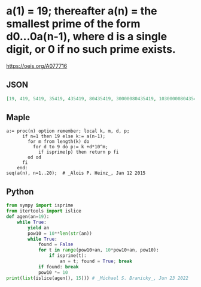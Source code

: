 # a\(1\) \= 19; thereafter a\(n\) \= the smallest prime of the form d0\.\.\.0a\(n\-1\), where d is a single digit, or 0 if no such prime exists\.
https://oeis.org/A077716
## JSON
```JSON
[19, 419, 5419, 35419, 435419, 80435419, 30000080435419, 1030000080435419, 91030000080435419, 20091030000080435419, 720091030000080435419, 50720091030000080435419, 650720091030000080435419, 10650720091030000080435419, 2000000010650720091030000080435419]
```
## Maple
```Maple
a:= proc(n) option remember; local k, m, d, p;
      if n=1 then 19 else k:= a(n-1);
        for m from length(k) do
          for d to 9 do p:= k +d*10^m;
            if isprime(p) then return p fi
        od od
      fi
    end:
seq(a(n), n=1..20);  # _Alois P. Heinz_, Jan 12 2015
```
## Python
```Python
from sympy import isprime
from itertools import islice
def agen(an=19):
    while True:
        yield an
        pow10 = 10**len(str(an))
        while True:
            found = False
            for t in range(pow10+an, 10*pow10+an, pow10):
                if isprime(t):
                    an = t; found = True; break
            if found: break
            pow10 *= 10
print(list(islice(agen(), 15))) # _Michael S. Branicky_, Jun 23 2022
```
